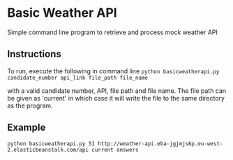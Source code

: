 # Basic Weather API

Simple command line program to retrieve and process mock weather API

## Instructions
To run, execute the following in command line
 `python basicweatherapi.py candidate_number api_link file_path file_name`

with a valid candidate number, API, file path and file name. The file path can be given as 'current' in which case it will write the file to the same directory as the program.

## Example
`python basicweatherapi.py 51 http://weather-api.eba-jgjmjs6p.eu-west-2.elasticbeanstalk.com/api current answers`

